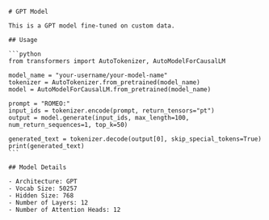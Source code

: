 
    # GPT Model

    This is a GPT model fine-tuned on custom data.

    ## Usage

    ```python
    from transformers import AutoTokenizer, AutoModelForCausalLM

    model_name = "your-username/your-model-name"
    tokenizer = AutoTokenizer.from_pretrained(model_name)
    model = AutoModelForCausalLM.from_pretrained(model_name)

    prompt = "ROMEO:"
    input_ids = tokenizer.encode(prompt, return_tensors="pt")
    output = model.generate(input_ids, max_length=100, num_return_sequences=1, top_k=50)

    generated_text = tokenizer.decode(output[0], skip_special_tokens=True)
    print(generated_text)
    ```

    ## Model Details

    - Architecture: GPT
    - Vocab Size: 50257
    - Hidden Size: 768
    - Number of Layers: 12
    - Number of Attention Heads: 12
    